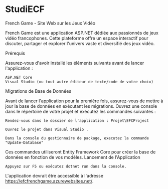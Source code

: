 # StudiECF

French Game - Site Web sur les Jeux Vidéo

French Game est une application ASP.NET dédiée aux passionnés de jeux vidéo francophones. Cette plateforme offre un espace interactif pour discuter, partager et explorer l'univers vaste et diversifié des jeux vidéo.


Prérequis

Assurez-vous d'avoir installé les éléments suivants avant de lancer l'application :

    ASP.NET Core
    Visual Studio (ou tout autre éditeur de texte/code de votre choix)

Migrations de Base de Données

Avant de lancer l'application pour la première fois, assurez-vous de mettre à jour la base de données en exécutant les migrations. Ouvrez une console dans le répertoire de votre projet et exécutez les commandes suivantes :

    Rendez-vous dans le dossier de l'application : Projet\EFCProject 
    
    Ouvrez le projet dans Visual Studio .
    
    Dans la console du gestionnaire de package, executez la commande "Update-Database"


Ces commandes utiliseront Entity Framework Core pour créer la base de données en fonction de vos modèles.
Lancement de l'Application

    Appuyez sur F5 ou exécutez dotnet run dans la console.

L'application devrait être accessible à l'adresse https://efcfrenchgame.azurewebsites.net/.
